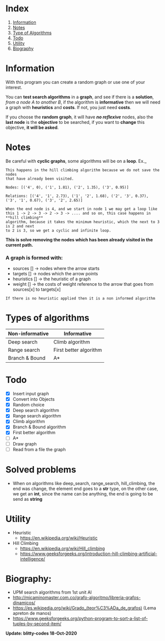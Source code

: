 # Index
1. [Information](#information)
2. [Notes](#notes)
3. [Type of Algorithms](#types-of-algorithms)
4. [Todo](#todo)
5. [Utility](#utility)
6. [Biography](#biography)

# Information
With this program you can create a random graph or
use one of your interest.

You can **test search algorithms** in a **graph**, and see if
there is a **solution**, _from a node A to another B_,
if the algorithm is **informative** then we will need a
graph with **heuristics** and **costs**. If not, you just
need **costs**.

If you choose the **random graph**, it will have _**no reflexive**_
nodes, also the **last node** is the **objective** to be searched,
if you want to **change** this objective, **it will be asked**.

# Notes
Be careful with **cyclic graphs**, some algorithms will be on a **loop**. Ex._
```
This happens in the hill climbing algorithm because we do not save the nodes
that have already been visited.

Nodes: [('4', 0), ('1', 1.81), ('2', 1.35), ('3', 0.95)]

Relations: [('4', '1', 2.73), ('1', '2', 1.68), ('2', '3', 0.37), ('3', '1', 0.67), ('3', '2', 2.65)]

When the end node is 4, and we start in node 1 we may get a loop like
this 1 -> 2 -> 3 -> 2 -> 3 -> .... and so on, this case happens in **hill climbing**
algorithm, because it takes the minimum heuristic, which the next to 3 is 2 and next
to 2 is 3, so we get a cyclic and infinite loop.
```
**This is solve removing the nodes which has been already visited in the current path.**

### A graph is formed with:
  - sources [] -> nodes where the arrow starts
  - targets [] -> nodes which the arrow points
  - heuristics [] -> the heuristic of a graph
  - weight [] -> the costs of weight reference to
      the arrow that goes from sources[x] to targets[x]

`If there is no heuristic applied then it is a non informed algorithm`

# Types of algorithms

| Non-informative | Informative |
|---|---|
| Deep search | Climb algorithm |
| Range search | First better algorithm |
| Branch & Bound | A* |

# Todo
- [x] Insert input graph
- [x] Convert into Objects
- [x] Random choice
- [x] Deep search algorithm
- [x] Range search algorithm
- [x] Climb algorithm
- [x] Branch & Bound algorithm
- [x] First better algorithm
- [ ] A*
- [ ] Draw graph
- [ ] Read from a file the graph

# Solved problems
- When on algorithms like deep_search, range_search, hill_climbing, the end was
change, the element end goes to a **str** type, on the other case, we get an **int**,
since the name can be anything, the end is going to be send as **string**

# Utility
- Heuristic
    - https://en.wikipedia.org/wiki/Heuristic
- Hill Climbing
    - https://en.wikipedia.org/wiki/Hill_climbing
    - https://www.geeksforgeeks.org/introduction-hill-climbing-artificial-intelligence/

# Biography:
  - UPM search algorithms from 1st unit AI
  - http://micaminomaster.com.co/grafo-algoritmo/libreria-grafos-dinamicos/
  - https://es.wikipedia.org/wiki/Grado_(teor%C3%ADa_de_grafos) (Lema apreton de manos)
  - https://www.geeksforgeeks.org/python-program-to-sort-a-list-of-tuples-by-second-item/

**Update: blitty-codes 18-Oct-2020**